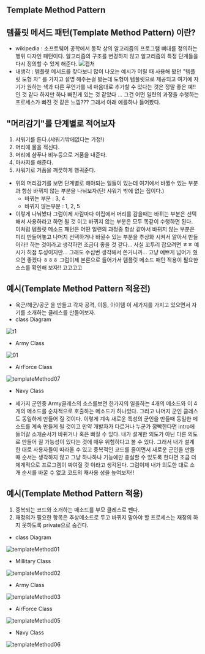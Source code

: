 ## Template Method Pattern

## 템플릿 메서드 패턴(Template Method Pattern) 이란?

- wikipedia : 소프트웨어 공학에서 동작 상의 알고리즘의 프로그램 뼈대를 정의하는 행위 디자인 패턴이다.  알고리즘의 구조를 변경하지 않고 알고리즘의 특정 단계들을 다시 정의할 수 있게 해준다.
![캡처](https://user-images.githubusercontent.com/31425312/59481020-a1f97280-8e9d-11e9-9cc5-fd817fd5b7fa.PNG)
- 내생각 : 템플릿 메서드를 찾다보니 많이 나오는 예시가 어릴 때 사용해 봤던 "템플릿 도형 자" 를 가지고 설명 해주는걸 봤는데 도형이 템플릿으로 제공되고 여기에 자기가 원하는 색과 다른 무언가를 내 마음대로 추가할 수 있다는 것은 정말 좋은 예!! 인 것 같다 하지만 하나 빠진게 있는 것 같았다 ... 그건 어떤 일련의 과정을 수행하는 프로세스가 빠진 것 같은 느낌???  그래서 아래 예를하나 들어봤다.

## "머리감기"를 단계별로 적어보자
  1. 샤워기를 튼다.(샤워기밖에없다는 가정!)
  2. 머리에 물을 적신다.
  3. 머리에 샴푸나 비누등으로 거품을 내준다.
  4. 마사지를 해준다.
  5. 샤워기로 거품을 깨끗하게 행궈준다.

- 위의 머리감기를 보면 단계별로 해야되는 일들이 있는데 여기에서 바뀔수 있는 부분과 항상 바뀌지 않는 부분을 나눠보자(단! 샤워기 밖에 없는 집이다.)
    - 바뀌는 부분 : 3, 4
    - 바뀌지 않는부분 : 1, 2, 5
- 이렇게 나눠봤다 그럼이제 사람마다 이집에서 머리를 감을때는 바뀌는 부분은 선택해서 사용하라고 하면 될 것 이고 바뀌지 않는 부분은 모두 똑같이 수행하면 된다.
이처럼 템플릿 메소드 패턴은 어떤 일련의 과정중 항상 같아서 바뀌지 않는 부분은 미리 만들어놓고 나머지 선택하거나 바뀔수 있는 부분을 추상화 시켜서 알아서 만들어라!!
하는 것이라고 생각하면 조금더 좋을 것 같다...  사실 꼬투리 잡으려면 ㅎㅎ 예시가 허점 투성이지만... 그래도 수십번 생각해서 쓴거니까... 고냥 예쁘게 넘어가 줬으면 좋겠다 ㅎㅎㅎ 그럼이제 본론으로 들어가서 템플릿 메소드 패턴 적용이 필요한 소스를 확인해 보자!! 고고고고

## 예시(Template Method Pattern 적용전)
- 육군/해군/공군 을 만들고 각자 공격, 이동, 아이템 이 세가지를 가지고 있으면서 자기를 소개하는 클레스를 만들어보자.
- class Diagram

![t1](https://user-images.githubusercontent.com/31425312/59482929-f0127400-8ea5-11e9-8d91-3acb27d7c2e2.PNG)

- Army Class

![01](https://user-images.githubusercontent.com/31425312/59512271-5e315800-8ef3-11e9-9e07-cce7d47b5aa2.PNG)

- AirForce Class

![templateMethod07](https://user-images.githubusercontent.com/31425312/59550432-c3de1c80-8fa5-11e9-84ac-8e67b5b1634e.PNG)

- Navy Class

- 세가지 군인중 Army클레스의 소스를보면 한가지의 일을하는 4개의 메소드와 이 4개의 메소드를 순차적으로 호출하는 메소드가 하나있다. 그리고 나머지 군인 클레스도 동일하게 만들어 질 것이다. 이렇게 계속 새로운 특성의 군인을 만들때 동일한 메소드를 계속 만들게 될 것이고 만약 개발자가 다르거나 누군가 깜빡한다면 intro에 들어갈 소개순서가 바뀌거나 혹은 빠질 수 있다.  내가 설계한 의도가 아닌 다른 의도로 만들어 질 가능성이 있다는 것에 매우 위험하다고 볼 수 있다.
그래서 내가 설계한 대로 사용자들이 따라올 수 있고 중복적인 코드를 줄이면서 새로운 군인을 만들때 순서는 생각하지 않고 그냥 하나하나 기능에만 충실할 수 있도록 한다면 조금 더 체계적으로 프로그램이 짜여질 것 이라고 생각된다.
그럼이제 내가 의도한 대로 소개 순서를 바꿀 수 없고 코드의 재사용 성을 높여보자!!

## 예시(Template Method Pattern 적용)
1. 중복되는 코드와 소개하는 매소드를 부모 클레스로 뺀다.
2. 재정의가 필요한 항목은 추상메소드로 두고 바뀌지 말아야 할 프로세스는 재정의 하지 못하도록 private으로 숨긴다.
- class Diagram

![templateMethod01](https://user-images.githubusercontent.com/31425312/59550332-5bdb0680-8fa4-11e9-88cb-37d1a94aaaca.PNG)

- Millitary Class

![templateMethod02](https://user-images.githubusercontent.com/31425312/59550367-dc9a0280-8fa4-11e9-8565-b6de83905073.PNG)

- Army Class

![templateMethod03](https://user-images.githubusercontent.com/31425312/59550386-0f43fb00-8fa5-11e9-9802-609ee00083e3.PNG)

- AirForce Class

![templateMethod05](https://user-images.githubusercontent.com/31425312/59550396-431f2080-8fa5-11e9-9cf5-e438eb15ff44.PNG)

- Navy Class

![templateMethod06](https://user-images.githubusercontent.com/31425312/59550398-44e8e400-8fa5-11e9-9b1b-b3f25e60270c.PNG)
